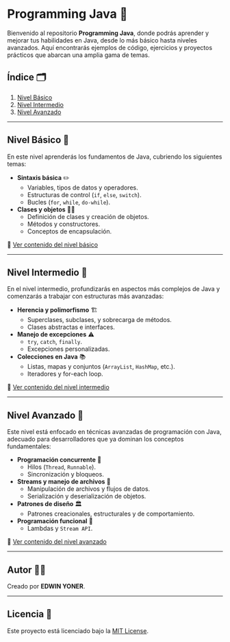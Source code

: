 # Programming Java 🚀

Bienvenido al repositorio **Programming Java**, donde podrás aprender y mejorar tus habilidades en Java, desde lo más básico hasta niveles avanzados. Aquí encontrarás ejemplos de código, ejercicios y proyectos prácticos que abarcan una amplia gama de temas.

## Índice 🗂️

1. [Nivel Básico](#nivel-básico-📘)
2. [Nivel Intermedio](#nivel-intermedio-📙)
3. [Nivel Avanzado](#nivel-avanzado-📕)

---

## Nivel Básico 📘

En este nivel aprenderás los fundamentos de Java, cubriendo los siguientes temas:

- **Sintaxis básica** ✏️
  - Variables, tipos de datos y operadores.
  - Estructuras de control (`if`, `else`, `switch`).
  - Bucles (`for`, `while`, `do-while`).
- **Clases y objetos** 👨‍💻
  - Definición de clases y creación de objetos.
  - Métodos y constructores.
  - Conceptos de encapsulación.

🔗 [Ver contenido del nivel básico](#)

---

## Nivel Intermedio 📙

En el nivel intermedio, profundizarás en aspectos más complejos de Java y comenzarás a trabajar con estructuras más avanzadas:

- **Herencia y polimorfismo** 🏗️
  - Superclases, subclases, y sobrecarga de métodos.
  - Clases abstractas e interfaces.
- **Manejo de excepciones** ⚠️
  - `try`, `catch`, `finally`.
  - Excepciones personalizadas.
- **Colecciones en Java** 📚
  - Listas, mapas y conjuntos (`ArrayList`, `HashMap`, etc.).
  - Iteradores y for-each loop.

🔗 [Ver contenido del nivel intermedio](#)

---

## Nivel Avanzado 📕

Este nivel está enfocado en técnicas avanzadas de programación con Java, adecuado para desarrolladores que ya dominan los conceptos fundamentales:

- **Programación concurrente** 🧵
  - Hilos (`Thread`, `Runnable`).
  - Sincronización y bloqueos.
- **Streams y manejo de archivos** 📂
  - Manipulación de archivos y flujos de datos.
  - Serialización y deserialización de objetos.
- **Patrones de diseño** 🏛️
  - Patrones creacionales, estructurales y de comportamiento.
- **Programación funcional** 🔗
  - Lambdas y `Stream API`.

🔗 [Ver contenido del nivel avanzado](#)

---

## Autor 👨‍💻

Creado por **EDWIN YONER**.

---

## Licencia 📄

Este proyecto está licenciado bajo la [MIT License](LICENSE).
